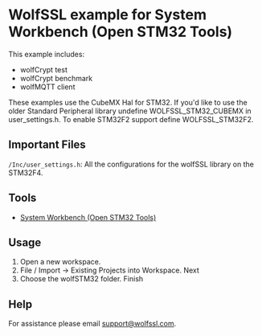 # WolfSSL example for System Workbench (Open STM32 Tools)

This example includes:

* wolfCrypt test
* wolfCrypt benchmark
* wolfMQTT client

These examples use the CubeMX Hal for STM32. If you'd like to use the older Standard Peripheral library undefine WOLFSSL_STM32_CUBEMX in user_settings.h. To enable STM32F2 support define WOLFSSL_STM32F2.

## Important Files

`/Inc/user_settings.h`: All the configurations for the wolfSSL library on the STM32F4.

## Tools

* [System Workbench (Open STM32 Tools)](http://www.st.com/en/development-tools/sw4stm32.html)

## Usage

1. Open a new workspace.
2. File / Import -> Existing Projects into Workspace. Next
3. Choose the wolfSTM32 folder. Finish

## Help

For assistance please email [support@wolfssl.com](mailto:support@wolfssl.com).